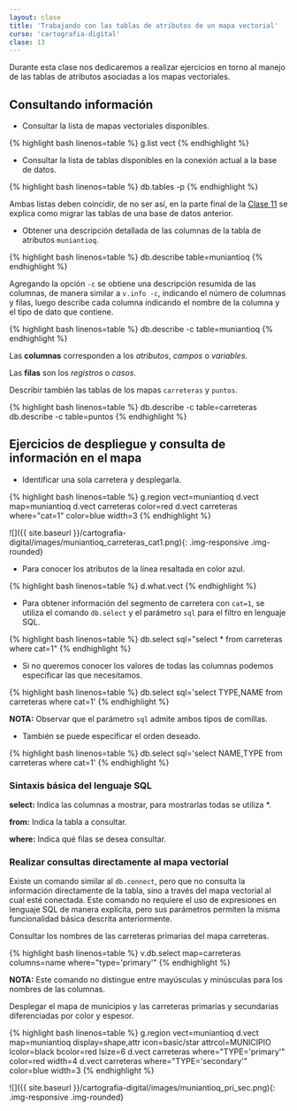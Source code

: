 ```yaml
---
layout: clase
title: 'Trabajando con las tablas de atributos de un mapa vectorial'
curso: 'cartografia-digital'
clase: 13
---
```


Durante esta clase nos dedicaremos a realizar ejercicios en torno al manejo de las tablas de atributos asociadas a los mapas vectoriales.

Consultando información
-----------------------

- Consultar la lista de mapas vectoriales disponibles.

{% highlight bash linenos=table %}
g.list vect
{% endhighlight %}

- Consultar la lista de tablas disponibles en la conexión actual a la base de datos.

{% highlight bash linenos=table %}
db.tables -p
{% endhighlight %}

Ambas listas deben coincidir, de no ser así, en la parte final de la [Clase 11](./clase-11.html) se explica como migrar las tablas de una base de datos anterior.

- Obtener una descripción detallada de las columnas de la tabla de atributos `muniantioq`.

{% highlight bash linenos=table %}
db.describe table=muniantioq
{% endhighlight %}

Agregando la opción `-c` se obtiene una descripción resumida de las columnas, de manera similar a `v.info -c`, indicando el número de columnas y filas, luego describe cada columna indicando el nombre de la columna y el tipo de dato que contiene.

{% highlight bash linenos=table %}
db.describe -c table=muniantioq
{% endhighlight %}

Las **columnas** corresponden a los *atributos*, *campos* o *variables*.

Las **filas** son los *registros* o *casos*.

Describir también las tablas de los mapas `carreteras` y `puntos`.

{% highlight bash linenos=table %}
db.describe -c table=carreteras
db.describe -c table=puntos
{% endhighlight %}

Ejercicios de despliegue y consulta de información en el mapa
-------------------------------------------------------------

- Identificar una sola carretera y desplegarla.

{% highlight bash linenos=table %}
g.region vect=muniantioq 
d.vect map=muniantioq 
d.vect carreteras color=red 
d.vect carreteras where="cat=1" color=blue width=3
{% endhighlight %}

![]({{ site.baseurl }}/cartografia-digital/images/muniantioq_carreteras_cat1.png){: .img-responsive .img-rounded}

- Para conocer los atributos de la línea resaltada en color azul.

{% highlight bash linenos=table %}
d.what.vect
{% endhighlight %}

- Para obtener información del segmento de carretera con `cat=1`, se utiliza el comando `db.select` y el parámetro `sql` para el filtro en lenguaje SQL.

{% highlight bash linenos=table %}
db.select sql="select * from carreteras where cat=1"
{% endhighlight %}

- Si no queremos conocer los valores de todas las columnas podemos especificar las que necesitamos.

{% highlight bash linenos=table %}
db.select sql='select TYPE,NAME from carreteras where cat=1'
{% endhighlight %}

**NOTA:** Observar que el parámetro `sql` admite ambos tipos de comillas.

- También se puede especificar el orden deseado.

{% highlight bash linenos=table %}
db.select sql='select NAME,TYPE from carreteras where cat=1'
{% endhighlight %}

### Sintaxis básica del lenguaje SQL

**select:** Indica las columnas a mostrar, para mostrarlas todas se utiliza \*.

**from:** Indica la tabla a consultar.

**where:** Indica qué filas se desea consultar.

### Realizar consultas directamente al mapa vectorial

Existe un comando similar al `db.connect`, pero que no consulta la información directamente de la tabla, sino a través del mapa vectorial al cual esté conectada. Este comando no requiere el uso de expresiones en lenguaje SQL de manera explícita, pero sus parámetros permiten la misma funcionalidad básica descrita anteriormente.

Consultar los nombres de las carreteras primarias del mapa carreteras.

{% highlight bash linenos=table %}
v.db.select map=carreteras columns=name where="type='primary'"
{% endhighlight %}

**NOTA:** Este comando no distingue entre mayúsculas y minúsculas para los nombres de las columnas.

Desplegar el mapa de municipios y las carreteras primarias y secundarias diferenciadas por color y espesor.

{% highlight bash linenos=table %}
g.region vect=muniantioq
d.vect map=muniantioq display=shape,attr icon=basic/star attrcol=MUNICIPIO lcolor=black bcolor=red lsize=6
d.vect carreteras where="TYPE='primary'" color=red width=4
d.vect carreteras where="TYPE='secondary'" color=blue width=3
{% endhighlight %}

![]({{ site.baseurl }}/cartografia-digital/images/muniantioq_pri_sec.png){: .img-responsive .img-rounded}
